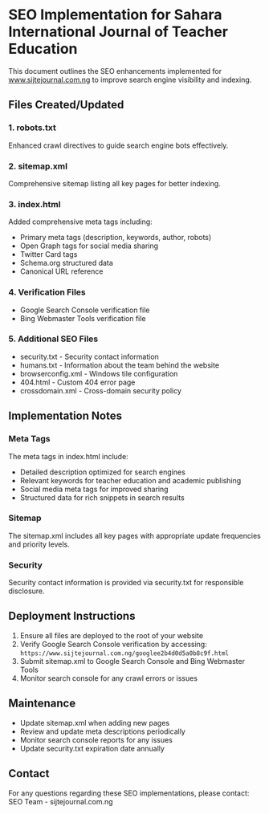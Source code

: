# SEO Implementation for Sahara International Journal of Teacher Education

This document outlines the SEO enhancements implemented for www.sijtejournal.com.ng to improve search engine visibility and indexing.

## Files Created/Updated

### 1. robots.txt
Enhanced crawl directives to guide search engine bots effectively.

### 2. sitemap.xml
Comprehensive sitemap listing all key pages for better indexing.

### 3. index.html
Added comprehensive meta tags including:
- Primary meta tags (description, keywords, author, robots)
- Open Graph tags for social media sharing
- Twitter Card tags
- Schema.org structured data
- Canonical URL reference

### 4. Verification Files
- Google Search Console verification file
- Bing Webmaster Tools verification file

### 5. Additional SEO Files
- security.txt - Security contact information
- humans.txt - Information about the team behind the website
- browserconfig.xml - Windows tile configuration
- 404.html - Custom 404 error page
- crossdomain.xml - Cross-domain security policy

## Implementation Notes

### Meta Tags
The meta tags in index.html include:
- Detailed description optimized for search engines
- Relevant keywords for teacher education and academic publishing
- Social media meta tags for improved sharing
- Structured data for rich snippets in search results

### Sitemap
The sitemap.xml includes all key pages with appropriate update frequencies and priority levels.

### Security
Security contact information is provided via security.txt for responsible disclosure.

## Deployment Instructions

1. Ensure all files are deployed to the root of your website
2. Verify Google Search Console verification by accessing:
   `https://www.sijtejournal.com.ng/googlee2b4d0d5a0b8c9f.html`
3. Submit sitemap.xml to Google Search Console and Bing Webmaster Tools
4. Monitor search console for any crawl errors or issues

## Maintenance

- Update sitemap.xml when adding new pages
- Review and update meta descriptions periodically
- Monitor search console reports for any issues
- Update security.txt expiration date annually

## Contact

For any questions regarding these SEO implementations, please contact:
SEO Team - sijtejournal.com.ng
